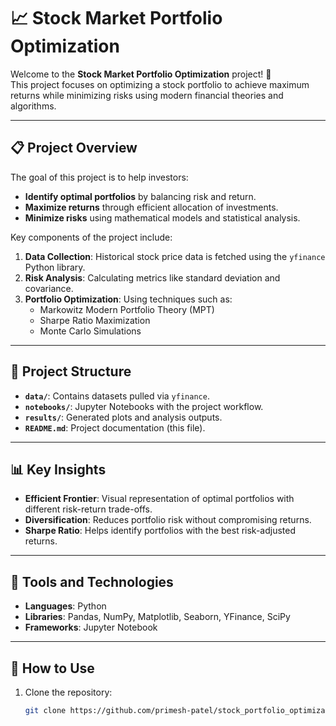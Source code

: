 # 📈 Stock Market Portfolio Optimization  

Welcome to the **Stock Market Portfolio Optimization** project! 🚀  
This project focuses on optimizing a stock portfolio to achieve maximum returns while minimizing risks using modern financial theories and algorithms.  

---

## 📋 Project Overview  
The goal of this project is to help investors:  
- **Identify optimal portfolios** by balancing risk and return.  
- **Maximize returns** through efficient allocation of investments.  
- **Minimize risks** using mathematical models and statistical analysis.  

Key components of the project include:  
1. **Data Collection**: Historical stock price data is fetched using the `yfinance` Python library.  
2. **Risk Analysis**: Calculating metrics like standard deviation and covariance.  
3. **Portfolio Optimization**: Using techniques such as:  
   - Markowitz Modern Portfolio Theory (MPT)  
   - Sharpe Ratio Maximization  
   - Monte Carlo Simulations  

---

## 📁 Project Structure  
- **`data/`**: Contains datasets pulled via `yfinance`.  
- **`notebooks/`**: Jupyter Notebooks with the project workflow.  
- **`results/`**: Generated plots and analysis outputs.  
- **`README.md`**: Project documentation (this file).  

---

## 📊 Key Insights  
- **Efficient Frontier**: Visual representation of optimal portfolios with different risk-return trade-offs.  
- **Diversification**: Reduces portfolio risk without compromising returns.  
- **Sharpe Ratio**: Helps identify portfolios with the best risk-adjusted returns.  

---

## 🔧 Tools and Technologies  
- **Languages**: Python  
- **Libraries**: Pandas, NumPy, Matplotlib, Seaborn, YFinance, SciPy  
- **Frameworks**: Jupyter Notebook  

---

## 🚀 How to Use  
1. Clone the repository:  
   ```bash  
   git clone https://github.com/primesh-patel/stock_portfolio_optimization.git  
